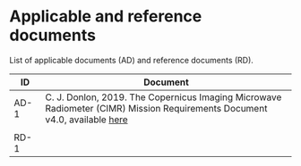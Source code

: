 # Applicable and reference documents

List of applicable documents (AD) and reference documents (RD).

 | ID | Document |
 | --- | --- |
 | AD-1 &nbsp; |  C. J. Donlon, 2019. The Copernicus Imaging Microwave Radiometer (CIMR) Mission Requirements Document v4.0, available [here](https://esamultimedia.esa.int/docs/EarthObservation/CIMR-MRD-v4.0-20201006_Issued.pdf)    |
 |  |  |
 | RD-1 |  |

